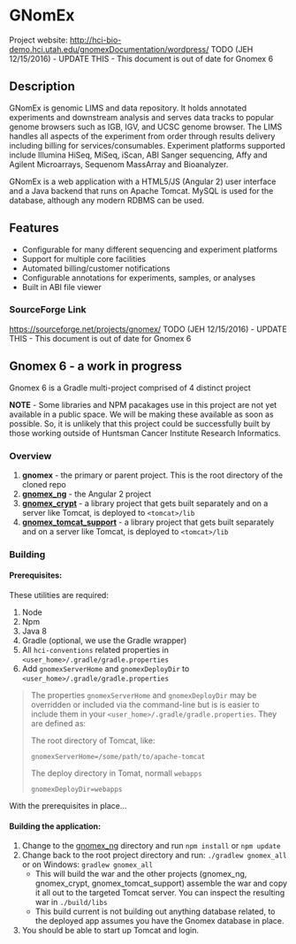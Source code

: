 # GNomEx

Project website:  <http://hci-bio-demo.hci.utah.edu/gnomexDocumentation/wordpress/> 
TODO (JEH 12/15/2016) - UPDATE THIS - This document is out of date for Gnomex 6


## Description

GNomEx is genomic LIMS and data repository. It holds annotated experiments and downstream analysis and serves data 
tracks to popular genome browsers such as IGB, IGV, and UCSC genome browser. The LIMS handles all aspects of the 
experiment from order through results delivery including billing for services/consumables. Experiment platforms 
supported include Illumina HiSeq, MiSeq, iScan, ABI Sanger sequencing, Affy and Agilent Microarrays, Sequenom MassArray 
and Bioanalyzer.

GNomEx is a web application with a HTML5/JS (Angular 2) user interface and a Java backend that runs on Apache Tomcat. MySQL 
is used for the database, although any modern RDBMS can be used.

## Features
- Configurable for many different sequencing and experiment platforms
- Support for multiple core facilities
- Automated billing/customer notifications
- Configurable annotations for experiments, samples, or analyses
- Built in ABI file viewer

### SourceForge Link 
<https://sourceforge.net/projects/gnomex/>
TODO (JEH 12/15/2016) - UPDATE THIS - This document is out of date for Gnomex 6

## Gnomex 6 - a work in progress
Gnomex 6 is a Gradle multi-project comprised of 4 distinct project

**NOTE** - Some libraries and NPM pacakages use in this project are not yet available in a public space.  We will be making 
these available as soon as possible. So, it is unlikely that this project could be successfully built by those working outside 
of Huntsman Cancer Institute Research Informatics.

### Overview

1. **gnomex** - the primary or parent project.  This is the root directory of the cloned repo
1. **[gnomex_ng]()** - the Angular 2 project
1. **[gnomex_crypt]()** - a library project that gets built separately and on a server like Tomcat, is deployed to `<tomcat>/lib`
1. **[gnomex_tomcat_support]()** - a library project that gets built separately and on a server like Tomcat, is deployed to `<tomcat>/lib`

### Building

#### Prerequisites:

These utilities are required:
1. Node
1. Npm
1. Java 8
1. Gradle (optional, we use the Gradle wrapper)
1. All `hci-conventions` related properties in `<user_home>/.gradle/gradle.properties`
1. Add `gnomexServerHome` and `gnomexDeployDir` to `<user_home>/.gradle/gradle.properties`

> The properties `gnomexServerHome` and `gnomexDeployDir` may be overridden or included via the command-line
> but is is easier to include them in your `<user_home>/.gradle/gradle.properties`. They are defined as: 
>
> The root directory of Tomcat, like:
>
> ```
> gnomexServerHome=/some/path/to/apache-tomcat
> ```
>
> The deploy directory in Tomat, normall `webapps`
> 
> ```
> gnomexDeployDir=webapps
> ```

With the prerequisites in place...

#### Building the application:
1. Change to the [gnomex_ng]() directory and run `npm install` or `npm update`
1. Change back to the root project directory and run: `./gradlew gnomex_all` or on Windows: `gradlew gnomex_all`
    + This will build the war and the other projects (gnomex_ng, gnomex_crypt, gnomex_tomcat_support) assemble the war 
    and copy it all out to the targeted Tomcat server. You can inspect the resulting war in `./build/libs`
    + This build current is not building out anything database related, to the deployed app assumes you have the Gnomex database in place.
1. You should be able to start up Tomcat and login.


